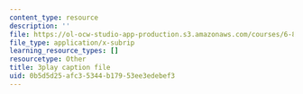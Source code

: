 ```yaml
---
content_type: resource
description: ''
file: https://ol-ocw-studio-app-production.s3.amazonaws.com/courses/6-890-algorithmic-lower-bounds-fun-with-hardness-proofs-fall-2014/0b5d5d25afc35344b17953ee3edebef3_X05j49pc6DE.vtt
file_type: application/x-subrip
learning_resource_types: []
resourcetype: Other
title: 3play caption file
uid: 0b5d5d25-afc3-5344-b179-53ee3edebef3
---
```

